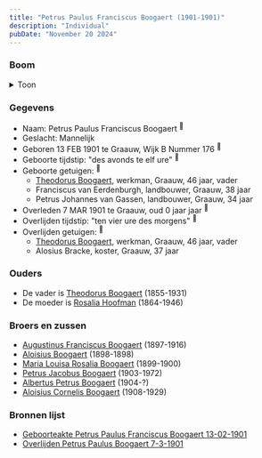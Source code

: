 ```yaml
---
title: "Petrus Paulus Franciscus Boogaert (1901-1901)"
description: "Individual"
pubDate: "November 20 2024"
---
```


### Boom
<details><summary>Toon</summary>

![test](https://www.plantuml.com/plantuml/svg/ZP9BJo914CVl_IagUjYJoGm38n22oeRPrMGDCNhO4wcPBg53JpVfwWaXXk--XGm-ed4zTQSU__hLuv8ZXjZKLl7Ak3K6hA74QhK8ld7wfxS-G0peM5paebeQJL2PK5aw_AbUnotKL9SK-63YI85ytAv9lL6jB3B3amA0YG-QmltIL2j7pADHZSQDnv2fdL8_OFPSYjKXu-H-ILxxqB3a-GLIY2U03DT9alPpWDDfLlIAYIW_FHgoUWUZOOdbTbxw62qDnv3sUpsuUEFcLMFj79sULy4pbrue9AxJWPkhMqW7MGg_0cAp4PuMuiupMeFms_l76jsH8EbqXQ2OJBDfzYK1t3o8SZ_l7fN_IvCUQRhv1vhHS4DQ6xVOny6VgxyYFSYVeGg1oZCujMQnZ5korcy4RAVQSPsTjH6gfNyrj9bYsCSE4dMiDgEud_uC6ojF8TTG6Qu-sySWWPTbVcCl6HJJYNIOfD-UohbqU_SkHKxcafoM4_u7)
</details>

### Gegevens
- Naam: Petrus Paulus Franciscus Boogaert <sup><a href="../s00322/" style="text-decoration:none" title="Geboorteakte Petrus Paulus Franciscus Boogaert 13-02-1901 ">:link:</a></sup>
- Geslacht: Mannelijk
- Geboren 13 FEB 1901 te Graauw, Wijk B Nummer 176 <sup><a href="../s00322/" style="text-decoration:none" title="Geboorteakte Petrus Paulus Franciscus Boogaert 13-02-1901 ">:link:</a></sup>
- Geboorte tijdstip: "des avonds te elf ure" <sup><a href="../s00322/" style="text-decoration:none" title="Geboorteakte Petrus Paulus Franciscus Boogaert 13-02-1901 ">:link:</a></sup>
- Geboorte getuigen: <sup><a href="../s00322/" style="text-decoration:none" title="Geboorteakte Petrus Paulus Franciscus Boogaert 13-02-1901 ">:link:</a></sup>
  - [Theodorus Boogaert](../i00186/), werkman, Graauw, 46 jaar, vader
  - Franciscus van Eerdenburgh, landbouwer, Graauw, 38 jaar
  - Petrus Johannes van Gassen, landbouwer, Graauw, 34 jaar
- Overleden 7 MAR 1901 te Graauw, oud 0 jaar jaar <sup><a href="../s00323/" style="text-decoration:none" title="Overlijden Petrus Paulus Boogaert 7-3-1901">:link:</a></sup>
- Overlijden tijdstip: "ten vier ure des morgens" <sup><a href="../s00323/" style="text-decoration:none" title="Overlijden Petrus Paulus Boogaert 7-3-1901">:link:</a></sup>
- Overlijden getuigen: <sup><a href="../s00323/" style="text-decoration:none" title="Overlijden Petrus Paulus Boogaert 7-3-1901">:link:</a></sup>
  - [Theodorus Boogaert](../i00186/), werkman, Graauw, 46 jaar, vader
  - Alosius Bracke, koster, Graauw, 37 jaar

### Ouders
- De vader is [Theodorus Boogaert](../i00186/) (1855-1931)
- De moeder is [Rosalia Hoofman](../i00024/) (1864-1946)

### Broers en zussen
- [Augustinus Franciscus Boogaert](../i00187/) (1897-1916)
- [Aloisius Boogaert](../i00188/) (1898-1898)
- [Maria Louisa Rosalia Boogaert](../i00189/) (1899-1900)
- [Petrus Jacobus Boogaert](../i00191/) (1903-1972)
- [Albertus Petrus Boogaert](../i00192/) (1904-?)
- [Aloisius Cornelis Boogaert](../i00193/) (1908-1929)

### Bronnen lijst
- [Geboorteakte Petrus Paulus Franciscus Boogaert 13-02-1901 ](../s00322/)
- [Overlijden Petrus Paulus Boogaert 7-3-1901](../s00323/)